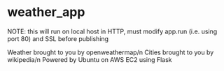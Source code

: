 # weather_app
NOTE: this will run on local host in HTTP, must modify app.run (i.e. using port 80) and SSL before publishing

Weather brought to you by openweathermap/n 
Cities brought to you by wikipedia/n 
Powered by Ubuntu on AWS EC2 using Flask
